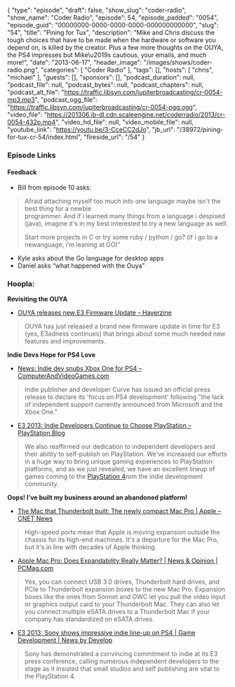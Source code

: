 {
  "type": "episode",
  "draft": false,
  "show_slug": "coder-radio",
  "show_name": "Coder Radio",
  "episode": 54,
  "episode_padded": "0054",
  "episode_guid": "00000000-0000-0000-0000-000000000000",
  "slug": "54",
  "title": "Pining for Tux",
  "description": "Mike and Chris discuss the tough choices that have to be made when the hardware or software you depend on, is killed by the creator. Plus a few more thoughts on the OUYA, the PS4 impresses but Mike\u2019s cautious, your emails, and much more!",
  "date": "2013-06-17",
  "header_image": "/images/shows/coder-radio.png",
  "categories": [
    "Coder Radio"
  ],
  "tags": [],
  "hosts": [
    "chris",
    "michael"
  ],
  "guests": [],
  "sponsors": [],
  "podcast_duration": null,
  "podcast_file": null,
  "podcast_bytes": null,
  "podcast_chapters": null,
  "podcast_alt_file": "https://traffic.libsyn.com/jupiterbroadcasting/cr-0054-mp3.mp3",
  "podcast_ogg_file": "https://traffic.libsyn.com/jupiterbroadcasting/cr-0054-ogg.ogg",
  "video_file": "https://201306.jb-dl.cdn.scaleengine.net/coderradio/2013/cr-0054-432p.mp4",
  "video_hd_file": null,
  "video_mobile_file": null,
  "youtube_link": "https://youtu.be/3-CceCC2dJo",
  "jb_url": "/38972/pining-for-tux-cr-54/index.html",
  "fireside_url": "/54"
}


### Episode Links

#### Feedback

  * Bill from episode 10 asks:

> Afraid attaching myself too much into one language maybe isn't the best
> thing for a newbie  
>  programmer. And if i learned many things from a language i despised (java), imagine it's in my best interested to try a new language as well.
>
> Start more projects in C or try some ruby / python / go? (if i go to a newanguage, i'm leaning at GO)”

  * Kyle asks about the Go language for desktop apps
  * Daniel asks “what happened with the Ouya”

### Hoopla:

 **Revisiting the OUYA**

  * [OUYA releases new E3 Firmware Update – Haverzine](http://haverzine.com/2013/06/13/ouya-releases-new-e3-firmware-update/index.html)

> OUYA has just released a brand new firmware update in time for E3 (yes, E3adness continues) that brings about some much needed new features and
> improvements.

**Indie Devs Hope for PS4 Love**

  * [News: Indie dev snubs Xbox One for PS4 – ComputerAndVideoGames.com](http://www.computerandvideogames.com/408400/indie-dev-snubs-xbox-one-for-ps4/index.html)

> Indie publisher and developer Curve has issued an official press release to
> declare its 'focus on PS4 development' following "the lack of independent
> support currently announced from Microsoft and the Xbox One."

  * [E3 2013: Indie Developers Continue to Choose PlayStation – PlayStation.Blog](http://blog.us.playstation.com/2013/06/10/e3-2013-indie-developers-continue-to-choose-playstation/index.html)

> We also reaffirmed our dedication to independent developers and their
> ability to self-publish on PlayStation. We've increased our efforts in a
> huge way to bring unique gaming experiences to PlayStation platforms, and as
> we just revealed, we have an excellent lineup of games coming to the
> [PlayStation 4](https://blog.us.playstation.com/category/ps4/index.html)rom the indie development community.

**Oops! I’ve built my business around an abandoned platform!**

  * [The Mac that Thunderbolt built: The newly compact Mac Pro | Apple – CNET News](http://news.cnet.com/8301-13579_3-57588662-37/the-mac-that-thunderbolt-built-the-newly-compact-mac-pro/index.html)

> High-speed ports mean that Apple is moving expansion outside the chassis for
> its high-end machines. It's a departure for the Mac Pro, but it's in line
> with decades of Apple thinking.

  * [Apple Mac Pro: Does Expandability Really Matter? | News & Opinion | PCMag.com](http://www.pcmag.com/article2/0%2c2817%2c2420536%2c00.asp/index.html)

> Yes, you can connect USB 3.0 drives, Thunderbolt hard drives, and PCIe to
> Thunderbolt expansion boxes to the new Mac Pro. Expansion boxes like the
> ones from Sonnet and OWC let you pull the video input or graphics output
> card to your Thunderbolt Mac. They can also let you connect multiple eSATA
> drives to a Thunderbolt Mac if your company has standardized on eSATA
> drives.

  * [E3 2013: Sony shows impressive indie line-up on PS4 | Game Development | News by Develop](http://www.develop-online.net/news/44475/E3-2013-Sony-shows-impressive-indie-line-up-on-PS4/index.html)

> Sony has demonstrated a convincing commitment to indie at its E3 press
> conference, calling numerous independent developers to the stage as it
> insisted that small studios and self publishing are vital to the PlayStation
> 4.


